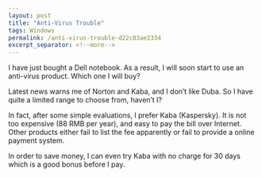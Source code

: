 ```yaml
---
layout: post
title: "Anti-Virus Trouble"
tags: Windows
permalink: /anti-virus-trouble-d22c83ae2334
excerpt_separator: <!--more-->
---
```

I have just bought a Dell notebook. As a result, I will soon start to use an anti-virus product. Which one I will buy?

Latest news warns me of Norton and Kaba, and I don’t like Duba. So I have quite a limited range to choose from, haven’t I?

In fact, after some simple evaluations, I prefer Kaba (Kaspersky). It is not too expensive (88 RMB per year), and easy to pay the bill over Internet. Other products either fail to list the fee apparently or fail to provide a online payment system.

In order to save money, I can even try Kaba with no charge for 30 days which is a good bonus before I pay.
<!--more-->
